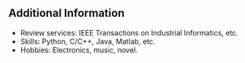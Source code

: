 ## Additional Information


<ul style="margin:0 0 0;">
  <li>Review services: IEEE Transactions on Industrial Informatics, etc. </li> <!-- TIV --> <li>Skills: Python, C/C++, Java, Matlab, etc. </li>
  <!-- <li>Languages: English - CET-6, Mandarin - Native speaker. </li> -->
  <li>Hobbies: Electronics, music, novel. </li>
</ul>

